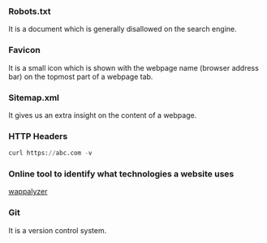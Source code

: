 ### Robots.txt

It is a document which is generally disallowed on the search engine.

### Favicon 

It is a small icon which is shown with the webpage name (browser address bar) on the topmost part of a webpage tab.

### Sitemap.xml 

It gives us an extra insight on the content of a webpage.

### HTTP Headers

```py
curl https://abc.com -v
```

### Online tool to identify what technologies a website uses

[wappalyzer](https://www.wappalyzer.com/)

### Git 

It is a version control system.

